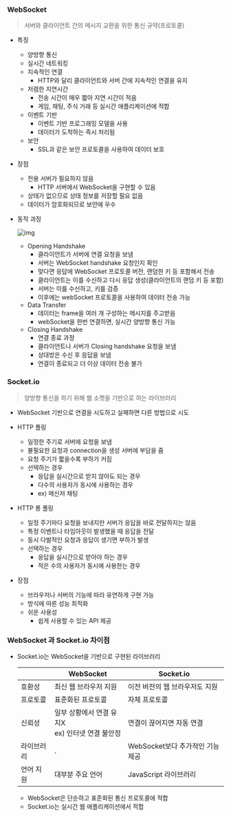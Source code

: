 ### WebSocket

> 서버와 클라이언트 간의 메시지 교환을 위한 통신 규약(프로토콜)

- 특징

  - 양방향 통신
  - 실시간 네트워킹
  - 지속적인 연결
    - HTTP와 달리 클라이언트와 서버 간에 지속적인 연결을 유지
  - 저렴한 지연시간
    - 전송 시간이 매우 짧아 지연 시간이 적음
    - 게임, 채팅, 주식 거래 등 실시간 애플리케이션에 적합
  - 이벤트 기반
    - 이벤트 기반 프로그래밍 모델을 사용
    - 데이터가 도착하는 즉시 처리됨
  - 보안
    - SSL과 같은 보안 프로토콜을 사용하여 데이터 보호

- 장점

  - 전용 서버가 필요하지 않음
    - HTTP 서버에서 WebSocket을 구현할 수 있음
  - 상태가 없으므로 상태 정보를 저장할 필요 없음
  - 데이터가 암호화되므로 보안에 우수

- 동작 과정

  ![img](https://blog.kakaocdn.net/dn/dDiLTo/btrG4Iebgdo/8KL22qu1Iu4rQ1YJlziWY1/img.png)

  - Opening Handshake
    - 클라이언트가 서버에 연결 요청을 보냄
    - 서버는 WebSocket handshake 요청인지 확인
    - 맞다면 응답에 WebSocket 프로토콜 버전, 랜덤한 키 등 포함해서 전송
    - 클라이언트는 이를 수신하고 다시 응답 생성(클라이언트의 랜덤 키 등 포함)
    - 서버는 이를 수신하고, 키를 검증
    - 이후에는 webSocket 프로토콜을 사용하여 데이터 전송 가능
  - Data Transfer
    - 데이터는 frame을 여러 개 구성하는 메시지를 주고받음
    - webSocket을 한번 연결하면, 실시간 양방향 통신 가능
  - Closing Handshake
    - 연결 종료 과정
    - 클라이언트나 서버가 Closing handshake 요청을 보냄
    - 상대방은 수신 후 응답을 보냄
    - 연결이 종료되고 더 이상 데이터 전송 불가



### Socket.io

> 양방향 통신을 하기 위해 웹 소켓을 기반으로 하는 라이브러리

- WebSocket 기반으로 연결을 시도하고 실패하면 다른 방법으로 시도

- HTTP 폴링
  - 일정한 주기로 서버에 요청을 보냄
  - 불필요한 요청과 connection을 생성 서버에 부담을 줌
  - 요청 주기가 짧을수록 부하가 커짐
  - 선택하는 경우
    - 응답을 실시간으로 받지 않아도 되는 경우
    - 다수의 사용자가 동시에 사용하는 경우
    - ex) 메신저 채팅
- HTTP 롱 폴링
  - 일정 주기마다 요청을 보내지만 서버가 응답을 바로 전달하지는 않음
  - 특정 이벤트나 타임아웃이 발생했을 때 응답을 전달
  - 동시 다발적인 요청과 응답이 생기면 부하가 발생
  - 선택하는 경우
    - 응답을 실시간으로 받아야 하는 경우
    - 적은 수의 사용자가 동시에 사용한는 경우
- 장점
  - 브라우저나 서버의 기능에 따라 유연하게 구현 가능
  - 방식에 따른 성능 최적화
  - 쉬운 사용성
    - 쉽게 사용할 수 있는 API 제공



### WebSocket 과 Socket.io 차이점

- Socket.io는 WebSocket을 기반으로 구현된 라이브러리

  |            | WebSocket                                            | Socket.io                        |
  | ---------- | ---------------------------------------------------- | -------------------------------- |
  | 호환성     | 최신 웹 브라우저 지원                                | 이전 버전의 웹 브라우저도 지원   |
  | 프로토콜   | 표준화된 프로토콜                                    | 자체 프로토콜                    |
  | 신뢰성     | 일부 상황에서 연결 유지X<br />ex) 인터넷 연결 불안정 | 연결이 끊어지면 자동 연결        |
  | 라이브러리 | .                                                    | WebSocket보다 추가적인 기능 제공 |
  | 언어 지원  | 대부분 주요 언어                                     | JavaScript 라이브러리            |

  - WebSocket은 단순하고 표준화된 통신 프로토콜에 적합
  - Socket.io는 실시간 웹 애플리케이션에서 적합

